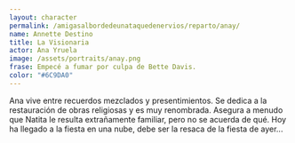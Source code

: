 ```yaml
---
layout: character
permalink: /amigasalbordedeunataquedenervios/reparto/anay/
name: Annette Destino
title: La Visionaria
actor: Ana Yruela
image: /assets/portraits/anay.png
frase: Empecé a fumar por culpa de Bette Davis.
color: "#6C9DA0"
---
```

Ana vive entre recuerdos mezclados y presentimientos. Se dedica a la restauración de obras religiosas y es muy renombrada. Asegura a menudo que Natita le resulta extrañamente familiar, pero no se acuerda de qué. Hoy ha llegado a la fiesta en una nube, debe ser la resaca de la fiesta de ayer...